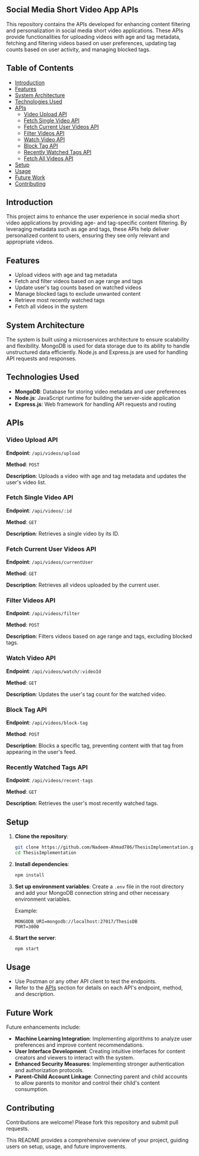 ## Social Media Short Video App APIs

This repository contains the APIs developed for enhancing content filtering and personalization in social media short video applications. These APIs provide functionalities for uploading videos with age and tag metadata, fetching and filtering videos based on user preferences, updating tag counts based on user activity, and managing blocked tags.

## Table of Contents

- [Introduction](#introduction)
- [Features](#features)
- [System Architecture](#system-architecture)
- [Technologies Used](#technologies-used)
- [APIs](#apis)
  - [Video Upload API](#video-upload-api)
  - [Fetch Single Video API](#fetch-single-video-api)
  - [Fetch Current User Videos API](#fetch-current-user-videos-api)
  - [Filter Videos API](#filter-videos-api)
  - [Watch Video API](#watch-video-api)
  - [Block Tag API](#block-tag-api)
  - [Recently Watched Tags API](#recently-watched-tags-api)
  - [Fetch All Videos API](#fetch-all-videos-api)
- [Setup](#setup)
- [Usage](#usage)
- [Future Work](#future-work)
- [Contributing](#contributing)

## Introduction

This project aims to enhance the user experience in social media short video applications by providing age- and tag-specific content filtering. By leveraging metadata such as age and tags, these APIs help deliver personalized content to users, ensuring they see only relevant and appropriate videos.

## Features

- Upload videos with age and tag metadata
- Fetch and filter videos based on age range and tags
- Update user's tag counts based on watched videos
- Manage blocked tags to exclude unwanted content
- Retrieve most recently watched tags
- Fetch all videos in the system

## System Architecture

The system is built using a microservices architecture to ensure scalability and flexibility. MongoDB is used for data storage due to its ability to handle unstructured data efficiently. Node.js and Express.js are used for handling API requests and responses.

## Technologies Used

- **MongoDB**: Database for storing video metadata and user preferences
- **Node.js**: JavaScript runtime for building the server-side application
- **Express.js**: Web framework for handling API requests and routing

## APIs

### Video Upload API

**Endpoint**: `/api/videos/upload`

**Method**: `POST`

**Description**: Uploads a video with age and tag metadata and updates the user's video list.

### Fetch Single Video API

**Endpoint**: `/api/videos/:id`

**Method**: `GET`

**Description**: Retrieves a single video by its ID.

### Fetch Current User Videos API

**Endpoint**: `/api/videos/currentUser`

**Method**: `GET`

**Description**: Retrieves all videos uploaded by the current user.

### Filter Videos API

**Endpoint**: `/api/videos/filter`

**Method**: `POST`

**Description**: Filters videos based on age range and tags, excluding blocked tags.

### Watch Video API

**Endpoint**: `/api/videos/watch/:videoId`

**Method**: `GET`

**Description**: Updates the user's tag count for the watched video.

### Block Tag API

**Endpoint**: `/api/videos/block-tag`

**Method**: `POST`

**Description**: Blocks a specific tag, preventing content with that tag from appearing in the user's feed.

### Recently Watched Tags API

**Endpoint**: `/api/videos/recent-tags`

**Method**: `GET`

**Description**: Retrieves the user's most recently watched tags.

## Setup

1. **Clone the repository**:
    ```bash
    git clone https://github.com/Nadeem-Ahmad786/ThesisImplementation.git
    cd ThesisImplementation
    ```

2. **Install dependencies**:
    ```bash
    npm install
    ```

3. **Set up environment variables**:
    Create a `.env` file in the root directory and add your MongoDB connection string and other necessary environment variables.
    
    Example:
    ```
    MONGODB_URI=mongodb://localhost:27017/ThesisDB
    PORT=3000
    ```

4. **Start the server**:
    ```bash
    npm start
    ```

## Usage

- Use Postman or any other API client to test the endpoints.
- Refer to the [APIs](#apis) section for details on each API's endpoint, method, and description.

## Future Work

Future enhancements include:

- **Machine Learning Integration**: Implementing algorithms to analyze user preferences and improve content recommendations.
- **User Interface Development**: Creating intuitive interfaces for content creators and viewers to interact with the system.
- **Enhanced Security Measures**: Implementing stronger authentication and authorization protocols.
- **Parent-Child Account Linkage**: Connecting parent and child accounts to allow parents to monitor and control their child's content consumption.

## Contributing

Contributions are welcome! Please fork this repository and submit pull requests.


This README provides a comprehensive overview of your project, guiding users on setup, usage, and future improvements.

